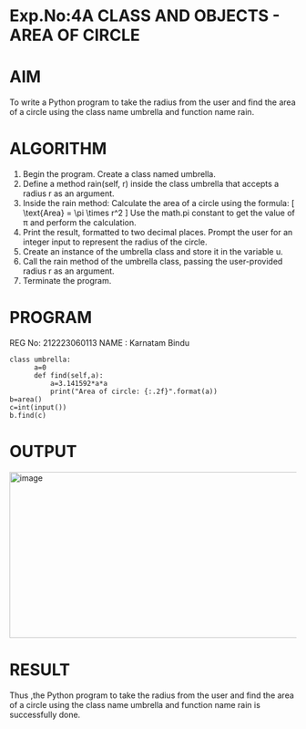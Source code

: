 # Exp.No:4A CLASS AND OBJECTS - AREA OF CIRCLE
# AIM
To write a Python program to take the radius from the user and find the area of a circle using the class name umbrella and function name rain.

# ALGORITHM
1. Begin the program. Create a class named umbrella.
2. Define a method rain(self, r) inside the class umbrella that accepts a radius r as an argument.
3. Inside the rain method: Calculate the area of a circle using the formula: [ \text{Area} = \pi \times r^2 ] Use the math.pi constant to get the value of π and perform the calculation.
4. Print the result, formatted to two decimal places. Prompt the user for an integer input to represent the radius of the circle.
5. Create an instance of the umbrella class and store it in the variable u.
6. Call the rain method of the umbrella class, passing the user-provided radius r as an argument.
7. Terminate the program.

# PROGRAM
REG No: 212223060113 NAME : Karnatam Bindu
```
class umbrella:
      a=0
      def find(self,a):
          a=3.141592*a*a
          print("Area of circle: {:.2f}".format(a))
b=area()
c=int(input())
b.find(c)
```
# OUTPUT
<img width="950" height="291" alt="image" src="https://github.com/user-attachments/assets/8e7bf3b3-9a0e-4e18-b796-94102eefc290" />

# RESULT
Thus ,the Python program to take the radius from the user and find the area of a circle using the class name umbrella and function name rain is successfully done.

